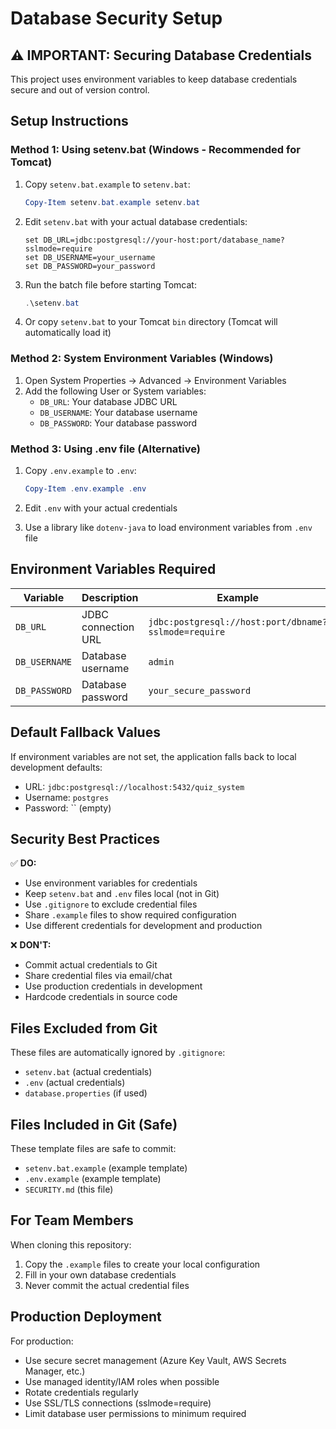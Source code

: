 # Database Security Setup

## ⚠️ IMPORTANT: Securing Database Credentials

This project uses environment variables to keep database credentials secure and out of version control.

## Setup Instructions

### Method 1: Using setenv.bat (Windows - Recommended for Tomcat)

1. Copy `setenv.bat.example` to `setenv.bat`:
   ```powershell
   Copy-Item setenv.bat.example setenv.bat
   ```

2. Edit `setenv.bat` with your actual database credentials:
   ```batch
   set DB_URL=jdbc:postgresql://your-host:port/database_name?sslmode=require
   set DB_USERNAME=your_username
   set DB_PASSWORD=your_password
   ```

3. Run the batch file before starting Tomcat:
   ```powershell
   .\setenv.bat
   ```

4. Or copy `setenv.bat` to your Tomcat `bin` directory (Tomcat will automatically load it)

### Method 2: System Environment Variables (Windows)

1. Open System Properties → Advanced → Environment Variables
2. Add the following User or System variables:
   - `DB_URL`: Your database JDBC URL
   - `DB_USERNAME`: Your database username
   - `DB_PASSWORD`: Your database password

### Method 3: Using .env file (Alternative)

1. Copy `.env.example` to `.env`:
   ```powershell
   Copy-Item .env.example .env
   ```

2. Edit `.env` with your actual credentials

3. Use a library like `dotenv-java` to load environment variables from `.env` file

## Environment Variables Required

| Variable | Description | Example |
|----------|-------------|---------|
| `DB_URL` | JDBC connection URL | `jdbc:postgresql://host:port/dbname?sslmode=require` |
| `DB_USERNAME` | Database username | `admin` |
| `DB_PASSWORD` | Database password | `your_secure_password` |

## Default Fallback Values

If environment variables are not set, the application falls back to local development defaults:
- URL: `jdbc:postgresql://localhost:5432/quiz_system`
- Username: `postgres`
- Password: `` (empty)

## Security Best Practices

✅ **DO:**
- Use environment variables for credentials
- Keep `setenv.bat` and `.env` files local (not in Git)
- Use `.gitignore` to exclude credential files
- Share `.example` files to show required configuration
- Use different credentials for development and production

❌ **DON'T:**
- Commit actual credentials to Git
- Share credential files via email/chat
- Use production credentials in development
- Hardcode credentials in source code

## Files Excluded from Git

These files are automatically ignored by `.gitignore`:
- `setenv.bat` (actual credentials)
- `.env` (actual credentials)
- `database.properties` (if used)

## Files Included in Git (Safe)

These template files are safe to commit:
- `setenv.bat.example` (example template)
- `.env.example` (example template)
- `SECURITY.md` (this file)

## For Team Members

When cloning this repository:
1. Copy the `.example` files to create your local configuration
2. Fill in your own database credentials
3. Never commit the actual credential files

## Production Deployment

For production:
- Use secure secret management (Azure Key Vault, AWS Secrets Manager, etc.)
- Use managed identity/IAM roles when possible
- Rotate credentials regularly
- Use SSL/TLS connections (sslmode=require)
- Limit database user permissions to minimum required

